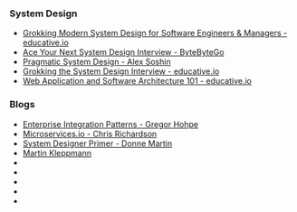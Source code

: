 
### System Design
- [Grokking Modern System Design for Software Engineers & Managers - educative.io](https://www.educative.io/courses/grokking-modern-system-design-software-engineers-managers)
- [Ace Your Next System Design Interview - ByteByteGo](https://bytebytego.com)
- [Pragmatic System Design - Alex Soshin](https://www.udemy.com/course/pragmatic-system-design)
- [Grokking the System Design Interview - educative.io](https://www.educative.io/courses/grokking-the-system-design-interview)
- [Web Application and Software Architecture 101 - educative.io](https://www.educative.io/courses/web-application-software-architecture-101)


### Blogs
- [Enterprise Integration Patterns - Gregor Hohpe](https://www.enterpriseintegrationpatterns.com/patterns/messaging)
- [Microservices.io - Chris Richardson](https://microservices.io/patterns/microservices.html)
- [System Designer Primer - Donne Martin](https://github.com/donnemartin/system-design-primer)
- [Martin Kleppmann](https://martin.kleppmann.com)
- []()
- []()
- []()
- []()
- []()
